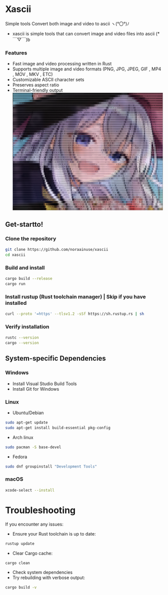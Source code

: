# Xascii
Simple tools Convert both image and video to ascii ヽ(°〇°)ﾉ
- xascii is simple tools that can convert image and video files into ascii  (*￣▽￣)b
### Features
- Fast image and video processing written in Rust
- Supports multiple image and video formats (PNG, JPG, JPEG, GIF , MP4 , MOV , MKV , ETC)
- Customizable ASCII character sets
- Preserves aspect ratio
- Terminal-friendly output
![Alt text](swappy-20241115-190010.png)
## Get-startto!
### Clone the repository
```bash
git clone https://github.com/noraainuse/xascii
cd xascii
```
### Build and install
```bash
cargo build --release
cargo run
```
### Install rustup (Rust toolchain manager) | Skip if you have installed
```bash
curl --proto '=https' --tlsv1.2 -sSf https://sh.rustup.rs | sh
```

### Verify installation
```bash
rustc --version
cargo --version
```
## System-specific Dependencies
### Windows
- Install Visual Studio Build Tools
- Install Git for Windows
### Linux 
- Ubuntu/Debian
```bash
sudo apt-get update
sudo apt-get install build-essential pkg-config
```
- Arch linux
```bash
sudo pacman -S base-devel
```
- Fedora
```bash
sudo dnf groupinstall "Development Tools"
```
### macOS
```bash
xcode-select --install
```
# Troubleshooting
If you encounter any issues:
- Ensure your Rust toolchain is up to date:
```bash
rustup update
```
- Clear Cargo cache:
```bash
cargo clean
```
- Check system dependencies
- Try rebuilding with verbose output:
```bash
cargo build -v
```
